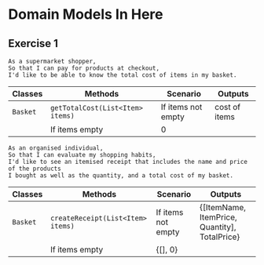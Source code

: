 # Domain Models In Here

## Exercise 1
```
As a supermarket shopper,
So that I can pay for products at checkout,
I'd like to be able to know the total cost of items in my basket.
```
| Classes         | Methods                                     | Scenario               | Outputs       |
|-----------------|---------------------------------------------|------------------------|---------------|
| `Basket`		  | `getTotalCost(List<Item> items)`            | If items not empty     | cost of items |
																| If items empty		 | 0             |

```
As an organised individual,
So that I can evaluate my shopping habits,
I'd like to see an itemised receipt that includes the name and price of the products
I bought as well as the quantity, and a total cost of my basket.
```
| Classes         | Methods                                     | Scenario               | Outputs                                      |
|-----------------|---------------------------------------------|------------------------|----------------------------------------------|
| `Basket`        | `createReceipt(List<Item> items)`           | If items not empty     | {[ItemName, ItemPrice, Quantity], TotalPrice}|
																| If items empty		 | {[], 0}                                      |